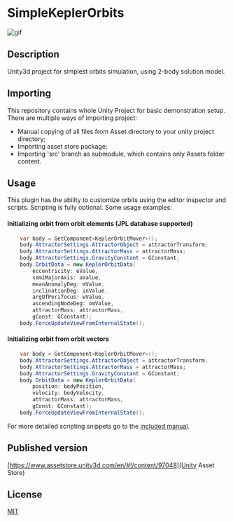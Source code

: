 # SimpleKeplerOrbits

![gif](https://i.imgur.com/0dhq9kL.gif)

## Description

Unity3d project for simplest orbits simulation, using 2-body solution model.

## Importing

This repository contains whole Unity Project for basic demonstration setup.
There are multiple ways of importing project:
- Manual copying of all files from Asset directory to your unity project directory;
- Importing asset store package;
- Importing 'src' branch as submodule, which contains only Assets folder content.

## Usage

This plugin has the ability to customize orbits using the editor inspector and scripts.
Scripting is fully optional. Some usage examples:

#### Initializing orbit from orbit elements (JPL database supported)
```cs
	var body = GetComponent<KeplerOrbitMover>();
	body.AttractorSettings.AttractorObject = attractorTransform;
	body.AttractorSettings.AttractorMass = attractorMass;
	body.AttractorSettings.GravityConstant = GConstant;
	body.OrbitData = new KeplerOrbitData(
		eccentricity: eValue,
		semiMajorAxis: aValue,
		meanAnomalyDeg: mValue,
		inclinationDeg: inValue,
		argOfPerifocus: wValue,
		ascendingNodeDeg: omValue,
		attractorMass: attractorMass,
		gConst: GConstant);
	body.ForceUpdateViewFromInternalState();
```

#### Initializing orbit from orbit vectors
```cs
	var body = GetComponent<KeplerOrbitMover>();
	body.AttractorSettings.AttractorObject = attractorTransform;
	body.AttractorSettings.AttractorMass = attractorMass;
	body.AttractorSettings.GravityConstant = GConstant;
	body.OrbitData = new KeplerOrbitData(
		position: bodyPosition, 
		velocity: bodyVelocity, 
		attractorMass: attractorMass, 
		gConst: GConstant);
	body.ForceUpdateViewFromInternalState();	
```

For more detailed scripting snippets go to the [included manual](Assets/SimpleKeplerOrbits/Readme.md).

## Published version

[https://www.assetstore.unity3d.com/en/#!/content/97048](Unity Asset Store)

## License

[MIT](LICENSE)